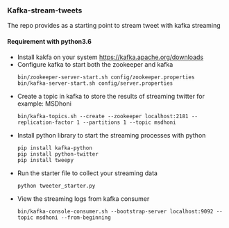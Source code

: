 ### Kafka-stream-tweets
The repo provides as a starting point to stream tweet with kafka streaming


#### Requirement with python3.6
- Install kakfa on your system https://kafka.apache.org/downloads
- Configure kafka to start both the zookeeper and kafka
    ```shell script
    bin/zookeeper-server-start.sh config/zookeeper.properties
    bin/kafka-server-start.sh config/server.properties
    ``` 
- Create a topic in kafka to store the results of streaming twitter for example: MSDhoni
    ```shell script
    bin/kafka-topics.sh --create --zookeeper localhost:2181 --replication-factor 1 --partitions 1 --topic msdhoni
    ```
- Install python library to start the streaming processes with python
    ```shell script
    pip install kafka-python
    pip install python-twitter
    pip install tweepy
    ``` 
- Run the starter file to collect your streaming data
    ```shell script
    python tweeter_starter.py
    ```
- View the streaming logs from kafka consumer
    ```shell script
    bin/kafka-console-consumer.sh --bootstrap-server localhost:9092 --topic msdhoni --from-beginning
    ```
